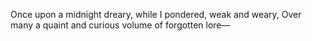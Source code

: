Once upon a midnight dreary, while I pondered, weak and weary,
Over many a quaint and curious volume of forgotten lore—